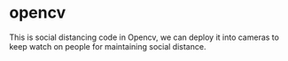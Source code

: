 # opencv

This is social distancing code in Opencv, we can deploy it into cameras to keep watch on people for maintaining social distance.
